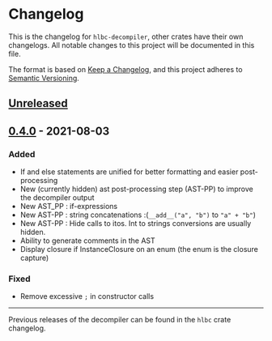 # Changelog

This is the changelog for `hlbc-decompiler`, other crates have their own changelogs.
All notable changes to this project will be documented in this file.

The format is based on [Keep a Changelog](https://keepachangelog.com/en/1.0.0/),
and this project adheres to [Semantic Versioning](https://semver.org/spec/v2.0.0.html).

## [Unreleased](https://github.com/Gui-Yom/hlbc/compare/v0.4.0...HEAD)

## [0.4.0](https://github.com/Gui-Yom/hlbc/compare/v0.3.0...v0.4.0) - 2021-08-03

### Added

- If and else statements are unified for better formatting and easier post-processing
- New (currently hidden) ast post-processing step (AST-PP) to improve the decompiler output
- New AST_PP : if-expressions
- New AST-PP : string concatenations :(`__add__("a", "b")` to `"a" + "b"`)
- New AST-PP : Hide calls to itos. Int to strings conversions are usually hidden.
- Ability to generate comments in the AST
- Display closure if InstanceClosure on an enum (the enum is the closure capture)

### Fixed

- Remove excessive `;` in constructor calls

---

Previous releases of the decompiler can be found in the `hlbc` crate changelog.

